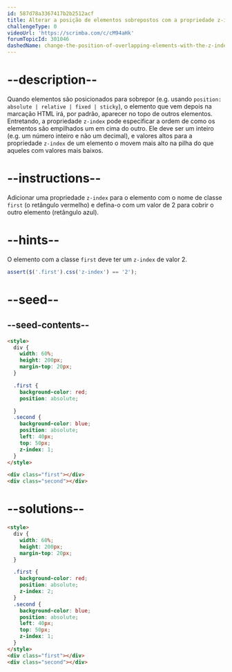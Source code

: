 ```yaml
---
id: 587d78a3367417b2b2512acf
title: Alterar a posição de elementos sobrepostos com a propriedade z-index
challengeType: 0
videoUrl: 'https://scrimba.com/c/cM94aHk'
forumTopicId: 301046
dashedName: change-the-position-of-overlapping-elements-with-the-z-index-property
---
```


# --description--

Quando elementos são posicionados para sobrepor (e.g. usando `position: absolute | relative | fixed | sticky`), o elemento que vem depois na marcação HTML irá, por padrão, aparecer no topo de outros elementos. Entretando, a propriedade `z-index` pode especificar a ordem de como os elementos são empilhados um em cima do outro. Ele deve ser um inteiro (e.g. um número inteiro e não um decimal), e valores altos para a propriedade `z-index` de um elemento o movem mais alto na pilha do que aqueles com valores mais baixos.

# --instructions--

Adicionar uma propriedade `z-index` para o elemento com o nome de classe `first` (o retângulo vermelho) e defina-o com um valor de 2 para cobrir o outro elemento (retângulo azul).

# --hints--

O elemento com a classe `first` deve ter um `z-index` de valor 2.

```js
assert($('.first').css('z-index') == '2');
```

# --seed--

## --seed-contents--

```html
<style>
  div {
    width: 60%;
    height: 200px;
    margin-top: 20px;
  }

  .first {
    background-color: red;
    position: absolute;

  }
  .second {
    background-color: blue;
    position: absolute;
    left: 40px;
    top: 50px;
    z-index: 1;
  }
</style>

<div class="first"></div>
<div class="second"></div>
```

# --solutions--

```html
<style>
  div {
    width: 60%;
    height: 200px;
    margin-top: 20px;
  }

  .first {
    background-color: red;
    position: absolute;
    z-index: 2;
  }
  .second {
    background-color: blue;
    position: absolute;
    left: 40px;
    top: 50px;
    z-index: 1;
  }
</style>
<div class="first"></div>
<div class="second"></div>
```
